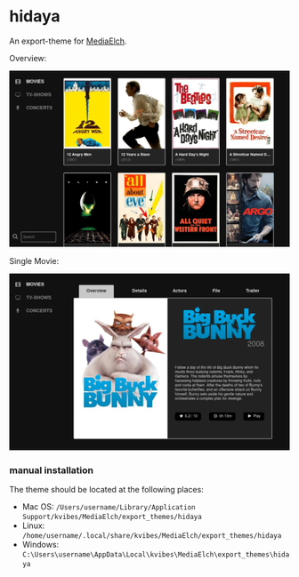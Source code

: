 # hidaya

An export-theme for [MediaElch](http://www.mediaelch.de/).

Overview:

![movies overview](hidaya-movies.png)

Single Movie:

![movie overview](hidaya-movie.png)

### manual  installation

The theme should be located at the following places:

- Mac OS: `/Users/username/Library/Application Support/kvibes/MediaElch/export_themes/hidaya`
- Linux: `/home/username/.local/share/kvibes/MediaElch/export_themes/hidaya`
- Windows: `C:\Users\username\AppData\Local\kvibes\MediaElch\export_themes\hidaya`